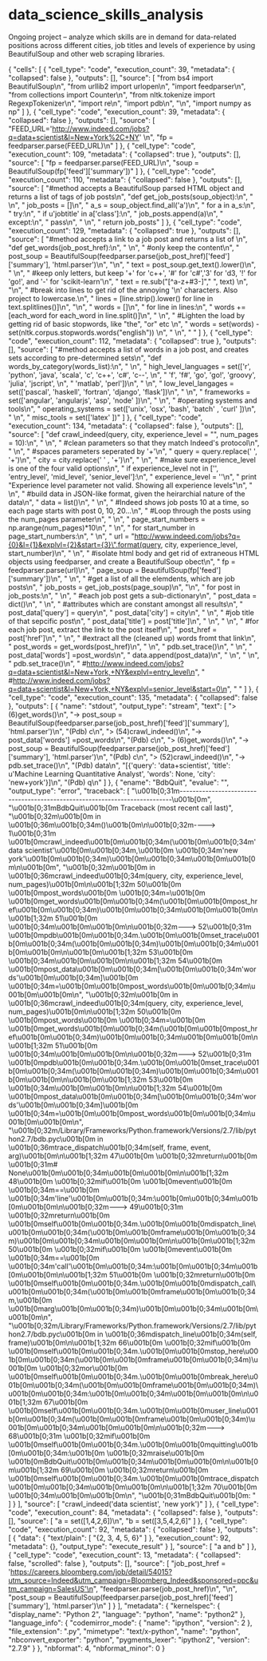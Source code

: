 # data_science_skills_analysis
Ongoing project – analyze which skills are in demand for data-related positions across different cities, job titles and levels of experience by using BeautifulSoup and other web scraping libraries.


{
 "cells": [
  {
   "cell_type": "code",
   "execution_count": 39,
   "metadata": {
    "collapsed": false
   },
   "outputs": [],
   "source": [
    "from bs4 import BeautifulSoup\n",
    "from urllib2 import urlopen\n",
    "import feedparser\n",
    "from collections import Counter\n",
    "from nltk.tokenize import RegexpTokenizer\n",
    "import re\n",
    "import pdb\n",
    "\n",
    "import numpy as np"
   ]
  },
  {
   "cell_type": "code",
   "execution_count": 39,
   "metadata": {
    "collapsed": false
   },
   "outputs": [],
   "source": [
    "FEED_URL='http://www.indeed.com/jobs?q=data+scientist&l=New+York%2C+NY' \n",
    "fp = feedparser.parse(FEED_URL)\n"
   ]
  },
  {
   "cell_type": "code",
   "execution_count": 109,
   "metadata": {
    "collapsed": true
   },
   "outputs": [],
   "source": [
    "fp = feedparser.parse(FEED_URL)\n",
    "soup = BeautifulSoup(fp['feed']['summary'])"
   ]
  },
  {
   "cell_type": "code",
   "execution_count": 110,
   "metadata": {
    "collapsed": false
   },
   "outputs": [],
   "source": [
    "#method accepts a BeautifulSoup parsed HTML object and returns a list of <a> tags of job posts\n",
    "def get_job_posts(soup_object):\n",
    "    \n",
    "    job_posts = []\n",
    "    a_s = soup_object.find_all('a')\n",
    "    for a in a_s:\n",
    "        try:\n",
    "            if u'jobtitle' in a['class']:\n",
    "                job_posts.append(a)\n",
    "        except:\n",
    "            pass\n",
    "    \n",
    "    return job_posts"
   ]
  },
  {
   "cell_type": "code",
   "execution_count": 129,
   "metadata": {
    "collapsed": true
   },
   "outputs": [],
   "source": [
    "#method accepts a link to a job post and returns a list of \n",
    "def get_words(job_post_href):\n",
    "    \n",
    "    #only keep the content\n",
    "    post_soup = BeautifulSoup(feedparser.parse(job_post_href)['feed']['summary'], 'html.parser')\n",
    "\n",
    "    text = post_soup.get_text().lower()\n",
    "    \n",
    "    #keep only letters, but keep '+' for 'c++', '#' for 'c#','3' for 'd3, '!' for 'go!', and  '-' for 'scikit-learn'\n",
    "    text = re.sub(\"[^a-z+#3-]\",\" \", text) \n",
    "\n",
    "    #break into lines to get rid of the annoying '\\n' characters. Also project to lowercase.\n",
    "    lines = [line.strip().lower() for line in text.splitlines()]\n",
    "\n",
    "    words = []\n",
    "    for line in lines:\n",
    "        words += [each_word for each_word in line.split()]\n",
    "        \n",
    "    #Lighten the load by getting rid of basic stopwords, like \"the\", \"or\" etc    \n",
    "    words = set(words) - set(nltk.corpus.stopwords.words(\"english\")) \n",
    "    \n",
    "    "
   ]
  },
  {
   "cell_type": "code",
   "execution_count": 112,
   "metadata": {
    "collapsed": true
   },
   "outputs": [],
   "source": [
    "#method accepts a list of words in a job post, and creates sets according to pre-determined sets\n",
    "def words_by_category(words_list):\n",
    "    \n",
    "    high_level_languages = set(['r', 'python', 'java', 'scala', 'c', 'c++', 'c#', 'c--', \n",
    "                               'f', 'f#', 'go', 'go!', 'groovy', 'julia', 'jscript', \n",
    "                               'matlab', 'perl'])\n",
    "    \n",
    "    low_level_langages = set(['pascal', 'haskell', 'fortran', 'django', 'flask'])\n",
    "    \n",
    "    frameworks = set(['angular', 'angularjs', 'asp', 'node' ])\n",
    "    \n",
    "    #operating systems and tools\n",
    "    operating_systems = set(['unix', 'osx', 'bash', 'batch' , 'curl' ])\n",
    "    \n",
    "    misc_tools = set(['latex' ])"
   ]
  },
  {
   "cell_type": "code",
   "execution_count": 134,
   "metadata": {
    "collapsed": false
   },
   "outputs": [],
   "source": [
    "def crawl_indeed(query, city, experience_level = \"\", num_pages = 10):\n",
    "    \n",
    "    #clean parameters so that they match Indeed's protocol\n",
    "    \n",
    "    #spaces parameters seperated by '+'\n",
    "    query = query.replace(' ', '+')\n",
    "    city = city.replace(' ' , '+')\n",
    "    \n",
    "    #make sure experience_level is one of the four valid options\n",
    "    if experience_level not in ['', 'entry_level', 'mid_level', 'senior_level']:\n",
    "        experience_level = ''\n",
    "        print \"Experience level parameter not valid. Showing all experience levels\"\n",
    "    \n",
    "    #build data in JSON-like format, given the heirarchial nature of the data\n",
    "    data = list()\n",
    "    \n",
    "    #Indeed shows job posts 10 at a time, so each page starts with post 0, 10, 20...\n",
    "    #Loop through the posts using the num_pages parameter\n",
    "    \n",
    "    page_start_numbers = np.arange(num_pages)*10\n",
    "    \n",
    "    for start_number in page_start_numbers:\n",
    "        \n",
    "        url = \"http://www.indeed.com/jobs?q={0}&l={1}&explvl={2}&start={3}\".format(query, city, experience_level, start_number)\n",
    "    \n",
    "        #isolate html body and get rid of extraneous HTML objects using feedparser, and create a BeautifulSoup obect\n",
    "        fp = feedparser.parse(url)\n",
    "        page_soup = BeautifulSoup(fp['feed']['summary'])\n",
    "    \n",
    "        #get a list of all the <a class='jobtitle'></a> elemdents, which are job posts\n",
    "        job_posts = get_job_posts(page_soup)\n",
    "\n",
    "        for post in job_posts:\n",
    "            \n",
    "            #each job post gets a sub-dictionary\n",
    "            post_data = dict()\n",
    "            \n",
    "            #attributes which are constant amongst all results\n",
    "            post_data['query'] = query\n",
    "            post_data['city'] = city\n",
    "            \n",
    "            #job title of that sepcific post\n",
    "            post_data['title'] = post['title']\n",
    "            \n",
    "            \n",
    "            #for each job post, extract the link to the post itself\n",
    "            post_href = post['href']\n",
    "            \n",
    "            #extract all the (cleaned up) words fromt that link\n",
    "            post_words = get_words(post_href)\n",
    "            \n",
    "            pdb.set_trace()\n",
    "            \n",
    "            post_data['words'] =post_words\n",
    "            data.append(post_data)\n",
    "            \n",
    "            \n",
    "        pdb.set_trace()\n",
    "    #http://www.indeed.com/jobs?q=data+scientist&l=New+York,+NY&explvl=entry_level\n",
    "    #http://www.indeed.com/jobs?q=data+scientist&l=New+York,+NY&explvl=senior_level&start=0\n",
    "    "
   ]
  },
  {
   "cell_type": "code",
   "execution_count": 135,
   "metadata": {
    "collapsed": false
   },
   "outputs": [
    {
     "name": "stdout",
     "output_type": "stream",
     "text": [
      "> <ipython-input-129-4d003a18fd7c>(6)get_words()\n",
      "-> post_soup = BeautifulSoup(feedparser.parse(job_post_href)['feed']['summary'], 'html.parser')\n",
      "(Pdb) c\n",
      "> <ipython-input-134-2d287d37d927>(54)crawl_indeed()\n",
      "-> post_data['words'] =post_words\n",
      "(Pdb) c\n",
      "> <ipython-input-129-4d003a18fd7c>(6)get_words()\n",
      "-> post_soup = BeautifulSoup(feedparser.parse(job_post_href)['feed']['summary'], 'html.parser')\n",
      "(Pdb) c\n",
      "> <ipython-input-134-2d287d37d927>(52)crawl_indeed()\n",
      "-> pdb.set_trace()\n",
      "(Pdb) data\n",
      "[{'query': 'data+scientist', 'title': u'Machine Learning Quantitative Analyst', 'words': None, 'city': 'new+york'}]\n",
      "(Pdb) q\n"
     ]
    },
    {
     "ename": "BdbQuit",
     "evalue": "",
     "output_type": "error",
     "traceback": [
      "\u001b[0;31m---------------------------------------------------------------------------\u001b[0m",
      "\u001b[0;31mBdbQuit\u001b[0m                                   Traceback (most recent call last)",
      "\u001b[0;32m<ipython-input-135-e9f3be768181>\u001b[0m in \u001b[0;36m<module>\u001b[0;34m()\u001b[0m\n\u001b[0;32m----> 1\u001b[0;31m \u001b[0mcrawl_indeed\u001b[0m\u001b[0;34m(\u001b[0m\u001b[0;34m'data scientist'\u001b[0m\u001b[0;34m,\u001b[0m \u001b[0;34m'new york'\u001b[0m\u001b[0;34m)\u001b[0m\u001b[0;34m\u001b[0m\u001b[0m\n\u001b[0m",
      "\u001b[0;32m<ipython-input-134-2d287d37d927>\u001b[0m in \u001b[0;36mcrawl_indeed\u001b[0;34m(query, city, experience_level, num_pages)\u001b[0m\n\u001b[1;32m     50\u001b[0m             \u001b[0mpost_words\u001b[0m \u001b[0;34m=\u001b[0m \u001b[0mget_words\u001b[0m\u001b[0;34m(\u001b[0m\u001b[0mpost_href\u001b[0m\u001b[0;34m)\u001b[0m\u001b[0;34m\u001b[0m\u001b[0m\n\u001b[1;32m     51\u001b[0m \u001b[0;34m\u001b[0m\u001b[0m\n\u001b[0;32m---> 52\u001b[0;31m             \u001b[0mpdb\u001b[0m\u001b[0;34m.\u001b[0m\u001b[0mset_trace\u001b[0m\u001b[0;34m(\u001b[0m\u001b[0;34m)\u001b[0m\u001b[0;34m\u001b[0m\u001b[0m\n\u001b[0m\u001b[1;32m     53\u001b[0m \u001b[0;34m\u001b[0m\u001b[0m\n\u001b[1;32m     54\u001b[0m             \u001b[0mpost_data\u001b[0m\u001b[0;34m[\u001b[0m\u001b[0;34m'words'\u001b[0m\u001b[0;34m]\u001b[0m \u001b[0;34m=\u001b[0m\u001b[0mpost_words\u001b[0m\u001b[0;34m\u001b[0m\u001b[0m\n",
      "\u001b[0;32m<ipython-input-134-2d287d37d927>\u001b[0m in \u001b[0;36mcrawl_indeed\u001b[0;34m(query, city, experience_level, num_pages)\u001b[0m\n\u001b[1;32m     50\u001b[0m             \u001b[0mpost_words\u001b[0m \u001b[0;34m=\u001b[0m \u001b[0mget_words\u001b[0m\u001b[0;34m(\u001b[0m\u001b[0mpost_href\u001b[0m\u001b[0;34m)\u001b[0m\u001b[0;34m\u001b[0m\u001b[0m\n\u001b[1;32m     51\u001b[0m \u001b[0;34m\u001b[0m\u001b[0m\n\u001b[0;32m---> 52\u001b[0;31m             \u001b[0mpdb\u001b[0m\u001b[0;34m.\u001b[0m\u001b[0mset_trace\u001b[0m\u001b[0;34m(\u001b[0m\u001b[0;34m)\u001b[0m\u001b[0;34m\u001b[0m\u001b[0m\n\u001b[0m\u001b[1;32m     53\u001b[0m \u001b[0;34m\u001b[0m\u001b[0m\n\u001b[1;32m     54\u001b[0m             \u001b[0mpost_data\u001b[0m\u001b[0;34m[\u001b[0m\u001b[0;34m'words'\u001b[0m\u001b[0;34m]\u001b[0m \u001b[0;34m=\u001b[0m\u001b[0mpost_words\u001b[0m\u001b[0;34m\u001b[0m\u001b[0m\n",
      "\u001b[0;32m/Library/Frameworks/Python.framework/Versions/2.7/lib/python2.7/bdb.pyc\u001b[0m in \u001b[0;36mtrace_dispatch\u001b[0;34m(self, frame, event, arg)\u001b[0m\n\u001b[1;32m     47\u001b[0m             \u001b[0;32mreturn\u001b[0m \u001b[0;31m# None\u001b[0m\u001b[0;34m\u001b[0m\u001b[0m\n\u001b[1;32m     48\u001b[0m         \u001b[0;32mif\u001b[0m \u001b[0mevent\u001b[0m \u001b[0;34m==\u001b[0m \u001b[0;34m'line'\u001b[0m\u001b[0;34m:\u001b[0m\u001b[0;34m\u001b[0m\u001b[0m\n\u001b[0;32m---> 49\u001b[0;31m             \u001b[0;32mreturn\u001b[0m \u001b[0mself\u001b[0m\u001b[0;34m.\u001b[0m\u001b[0mdispatch_line\u001b[0m\u001b[0;34m(\u001b[0m\u001b[0mframe\u001b[0m\u001b[0;34m)\u001b[0m\u001b[0;34m\u001b[0m\u001b[0m\n\u001b[0m\u001b[1;32m     50\u001b[0m         \u001b[0;32mif\u001b[0m \u001b[0mevent\u001b[0m \u001b[0;34m==\u001b[0m \u001b[0;34m'call'\u001b[0m\u001b[0;34m:\u001b[0m\u001b[0;34m\u001b[0m\u001b[0m\n\u001b[1;32m     51\u001b[0m             \u001b[0;32mreturn\u001b[0m \u001b[0mself\u001b[0m\u001b[0;34m.\u001b[0m\u001b[0mdispatch_call\u001b[0m\u001b[0;34m(\u001b[0m\u001b[0mframe\u001b[0m\u001b[0;34m,\u001b[0m \u001b[0marg\u001b[0m\u001b[0;34m)\u001b[0m\u001b[0;34m\u001b[0m\u001b[0m\n",
      "\u001b[0;32m/Library/Frameworks/Python.framework/Versions/2.7/lib/python2.7/bdb.pyc\u001b[0m in \u001b[0;36mdispatch_line\u001b[0;34m(self, frame)\u001b[0m\n\u001b[1;32m     66\u001b[0m         \u001b[0;32mif\u001b[0m \u001b[0mself\u001b[0m\u001b[0;34m.\u001b[0m\u001b[0mstop_here\u001b[0m\u001b[0;34m(\u001b[0m\u001b[0mframe\u001b[0m\u001b[0;34m)\u001b[0m \u001b[0;32mor\u001b[0m \u001b[0mself\u001b[0m\u001b[0;34m.\u001b[0m\u001b[0mbreak_here\u001b[0m\u001b[0;34m(\u001b[0m\u001b[0mframe\u001b[0m\u001b[0;34m)\u001b[0m\u001b[0;34m:\u001b[0m\u001b[0;34m\u001b[0m\u001b[0m\n\u001b[1;32m     67\u001b[0m             \u001b[0mself\u001b[0m\u001b[0;34m.\u001b[0m\u001b[0muser_line\u001b[0m\u001b[0;34m(\u001b[0m\u001b[0mframe\u001b[0m\u001b[0;34m)\u001b[0m\u001b[0;34m\u001b[0m\u001b[0m\n\u001b[0;32m---> 68\u001b[0;31m             \u001b[0;32mif\u001b[0m \u001b[0mself\u001b[0m\u001b[0;34m.\u001b[0m\u001b[0mquitting\u001b[0m\u001b[0;34m:\u001b[0m \u001b[0;32mraise\u001b[0m \u001b[0mBdbQuit\u001b[0m\u001b[0;34m\u001b[0m\u001b[0m\n\u001b[0m\u001b[1;32m     69\u001b[0m         \u001b[0;32mreturn\u001b[0m \u001b[0mself\u001b[0m\u001b[0;34m.\u001b[0m\u001b[0mtrace_dispatch\u001b[0m\u001b[0;34m\u001b[0m\u001b[0m\n\u001b[1;32m     70\u001b[0m \u001b[0;34m\u001b[0m\u001b[0m\n",
      "\u001b[0;31mBdbQuit\u001b[0m: "
     ]
    }
   ],
   "source": [
    "crawl_indeed('data scientist', 'new york')"
   ]
  },
  {
   "cell_type": "code",
   "execution_count": 84,
   "metadata": {
    "collapsed": false
   },
   "outputs": [],
   "source": [
    "a = set([1,4,2,6])\n",
    "b = set([3,5,4,2,6]"
   ]
  },
  {
   "cell_type": "code",
   "execution_count": 92,
   "metadata": {
    "collapsed": false
   },
   "outputs": [
    {
     "data": {
      "text/plain": [
       "{2, 3, 4, 5, 6}"
      ]
     },
     "execution_count": 92,
     "metadata": {},
     "output_type": "execute_result"
    }
   ],
   "source": [
    "a and b"
   ]
  },
  {
   "cell_type": "code",
   "execution_count": 13,
   "metadata": {
    "collapsed": false,
    "scrolled": false
   },
   "outputs": [],
   "source": [
    "job_post_href = 'https://careers.bloomberg.com/job/detail/54015?utm_source=Indeed&utm_campaign=Bloomberg_Indeed&sponsored=ppc&utm_campaign=SalesUS'\n",
    "feedparser.parse(job_post_href)\n",
    "\n",
    "post_soup = BeautifulSoup(feedparser.parse(job_post_href)['feed']['summary'], 'html.parser')\n"
   ]
  }
 ],
 "metadata": {
  "kernelspec": {
   "display_name": "Python 2",
   "language": "python",
   "name": "python2"
  },
  "language_info": {
   "codemirror_mode": {
    "name": "ipython",
    "version": 2
   },
   "file_extension": ".py",
   "mimetype": "text/x-python",
   "name": "python",
   "nbconvert_exporter": "python",
   "pygments_lexer": "ipython2",
   "version": "2.7.9"
  }
 },
 "nbformat": 4,
 "nbformat_minor": 0
}
